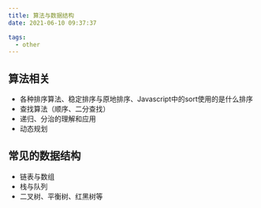 ```yaml
---
title: 算法与数据结构
date: 2021-06-10 09:37:37

tags:
  - other
---
```

## 算法相关
- 各种排序算法、稳定排序与原地排序、Javascript中的sort使用的是什么排序  
- 查找算法（顺序、二分查找）
- 递归、分治的理解和应用  
- 动态规划    
## 常见的数据结构
- 链表与数组  
- 栈与队列  
- 二叉树、平衡树、红黑树等 